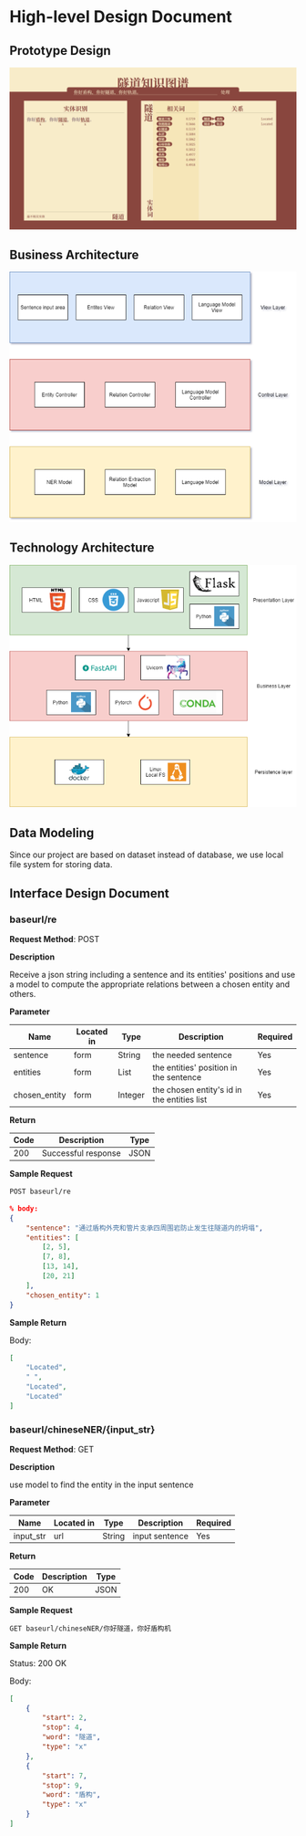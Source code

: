 # High-level Design Document

## Prototype Design

![Prototype](image/UI.png)

## Business Architecture

![Business](image/business_architecture.png)

## Technology Architecture

![技术架构](image/tunnelKG-tech.png)


## Data Modeling

Since our project are based on dataset instead of database, we use local file system for storing data.

## Interface Design Document

### baseurl/re

**Request Method**: POST

**Description**

Receive a json string including a sentence and its entities' positions and use a model to compute the appropriate relations between a chosen entity and others.

**Parameter**

| Name          | Located in | Type    | Description                                 | Required |
| ------------- | ---------- | ------- | ------------------------------------------- | -------- |
| sentence      | form       | String  | the needed sentence                         | Yes      |
| entities      | form       | List    | the entities' position in the sentence      | Yes      |
| chosen_entity | form       | Integer | the chosen entity's id in the entities list | Yes      |

**Return**

| Code | Description         | Type |
| ---- | ------------------- | ---- |
| 200  | Successful response | JSON |

**Sample Request**

```http
POST baseurl/re
```

```json
% body:
{
    "sentence": "通过盾构外壳和管片支承四周围岩防止发生往隧道内的坍塌",
    "entities": [
        [2, 5],
        [7, 8],
        [13, 14],
        [20, 21]
    ],
    "chosen_entity": 1
}
```

**Sample Return**

Body:

```JSON
[
    "Located",
    " ",
    "Located",
    "Located"
]
```

### baseurl/chineseNER/{input_str}

**Request Method**: GET

**Description**

use model to find the entity in the input sentence

**Parameter**

| Name      | Located in | Type   | Description    | Required |
| --------- | ---------- | ------ | -------------- | -------- |
| input_str | url        | String | input sentence | Yes      |

**Return**

| Code | Description | Type |
| ---- | ----------- | ---- |
| 200  | OK          | JSON |

**Sample Request**

```http
GET baseurl/chineseNER/你好隧道，你好盾构机
```

**Sample Return**

Status: 200 OK

Body:

```JSON
[
    {
        "start": 2,
        "stop": 4,
        "word": "隧道",
        "type": "x"
    },
    {
        "start": 7,
        "stop": 9,
        "word": "盾构",
        "type": "x"
    }
]
```



